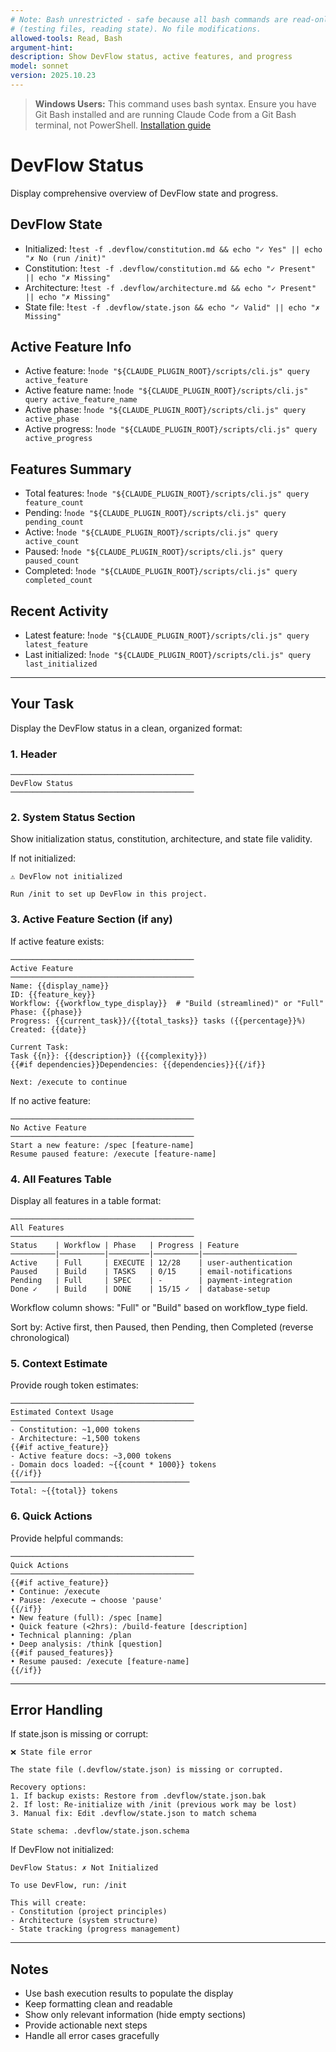 ```yaml
---
# Note: Bash unrestricted - safe because all bash commands are read-only checks
# (testing files, reading state). No file modifications.
allowed-tools: Read, Bash
argument-hint:
description: Show DevFlow status, active features, and progress
model: sonnet
version: 2025.10.23
---
```


> **Windows Users:** This command uses bash syntax. Ensure you have Git Bash installed and are running Claude Code from a Git Bash terminal, not PowerShell. [Installation guide](https://github.com/mathewtaylor/devflow#requirements)

# DevFlow Status

Display comprehensive overview of DevFlow state and progress.

## DevFlow State

- Initialized: !`test -f .devflow/constitution.md && echo "✓ Yes" || echo "✗ No (run /init)"`
- Constitution: !`test -f .devflow/constitution.md && echo "✓ Present" || echo "✗ Missing"`
- Architecture: !`test -f .devflow/architecture.md && echo "✓ Present" || echo "✗ Missing"`
- State file: !`test -f .devflow/state.json && echo "✓ Valid" || echo "✗ Missing"`

## Active Feature Info

- Active feature: !`node "${CLAUDE_PLUGIN_ROOT}/scripts/cli.js" query active_feature`
- Active feature name: !`node "${CLAUDE_PLUGIN_ROOT}/scripts/cli.js" query active_feature_name`
- Active phase: !`node "${CLAUDE_PLUGIN_ROOT}/scripts/cli.js" query active_phase`
- Active progress: !`node "${CLAUDE_PLUGIN_ROOT}/scripts/cli.js" query active_progress`

## Features Summary

- Total features: !`node "${CLAUDE_PLUGIN_ROOT}/scripts/cli.js" query feature_count`
- Pending: !`node "${CLAUDE_PLUGIN_ROOT}/scripts/cli.js" query pending_count`
- Active: !`node "${CLAUDE_PLUGIN_ROOT}/scripts/cli.js" query active_count`
- Paused: !`node "${CLAUDE_PLUGIN_ROOT}/scripts/cli.js" query paused_count`
- Completed: !`node "${CLAUDE_PLUGIN_ROOT}/scripts/cli.js" query completed_count`

## Recent Activity

- Latest feature: !`node "${CLAUDE_PLUGIN_ROOT}/scripts/cli.js" query latest_feature`
- Last initialized: !`node "${CLAUDE_PLUGIN_ROOT}/scripts/cli.js" query last_initialized`

---

## Your Task

Display the DevFlow status in a clean, organized format:

### 1. Header
```
─────────────────────────────────────────
DevFlow Status
─────────────────────────────────────────
```

### 2. System Status Section
Show initialization status, constitution, architecture, and state file validity.

If not initialized:
```
⚠️ DevFlow not initialized

Run /init to set up DevFlow in this project.
```

### 3. Active Feature Section (if any)

If active feature exists:
```
─────────────────────────────────────────
Active Feature
─────────────────────────────────────────
Name: {{display_name}}
ID: {{feature_key}}
Workflow: {{workflow_type_display}}  # "Build (streamlined)" or "Full"
Phase: {{phase}}
Progress: {{current_task}}/{{total_tasks}} tasks ({{percentage}}%)
Created: {{date}}

Current Task:
Task {{n}}: {{description}} ({{complexity}})
{{#if dependencies}}Dependencies: {{dependencies}}{{/if}}

Next: /execute to continue
```

If no active feature:
```
─────────────────────────────────────────
No Active Feature
─────────────────────────────────────────
Start a new feature: /spec [feature-name]
Resume paused feature: /execute [feature-name]
```

### 4. All Features Table

Display all features in a table format:
```
─────────────────────────────────────────
All Features
─────────────────────────────────────────
Status    | Workflow | Phase   | Progress | Feature
──────────|──────────|─────────|──────────|─────────────────────
Active    | Full     | EXECUTE | 12/28    | user-authentication
Paused    | Build    | TASKS   | 0/15     | email-notifications
Pending   | Full     | SPEC    | -        | payment-integration
Done ✓    | Build    | DONE    | 15/15 ✓  | database-setup
```

Workflow column shows: "Full" or "Build" based on workflow_type field.

Sort by: Active first, then Paused, then Pending, then Completed (reverse chronological)

### 5. Context Estimate

Provide rough token estimates:
```
─────────────────────────────────────────
Estimated Context Usage
─────────────────────────────────────────
- Constitution: ~1,000 tokens
- Architecture: ~1,500 tokens
{{#if active_feature}}
- Active feature docs: ~3,000 tokens
- Domain docs loaded: ~{{count * 1000}} tokens
{{/if}}
────────────────────────────────────────
Total: ~{{total}} tokens
```

### 6. Quick Actions

Provide helpful commands:
```
─────────────────────────────────────────
Quick Actions
─────────────────────────────────────────
{{#if active_feature}}
• Continue: /execute
• Pause: /execute → choose 'pause'
{{/if}}
• New feature (full): /spec [name]
• Quick feature (<2hrs): /build-feature [description]
• Technical planning: /plan
• Deep analysis: /think [question]
{{#if paused_features}}
• Resume paused: /execute [feature-name]
{{/if}}
```

---

## Error Handling

If state.json is missing or corrupt:
```
❌ State file error

The state file (.devflow/state.json) is missing or corrupted.

Recovery options:
1. If backup exists: Restore from .devflow/state.json.bak
2. If lost: Re-initialize with /init (previous work may be lost)
3. Manual fix: Edit .devflow/state.json to match schema

State schema: .devflow/state.json.schema
```

If DevFlow not initialized:
```
DevFlow Status: ✗ Not Initialized

To use DevFlow, run: /init

This will create:
- Constitution (project principles)
- Architecture (system structure)
- State tracking (progress management)
```

---

## Notes

- Use bash execution results to populate the display
- Keep formatting clean and readable
- Show only relevant information (hide empty sections)
- Provide actionable next steps
- Handle all error cases gracefully
